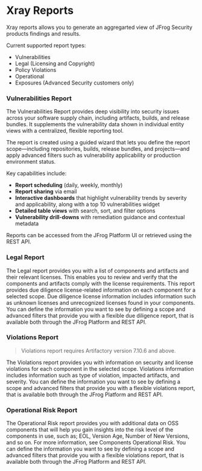 # Xray Reports

Xray reports allows you to generate an aggregarted view of JFrog Security products findings and results.

Current supported report types:

* Vulnerabilities
* Legal (Licensing and Copyright)
* Policy Violations
* Operational
* Exposures (Advanced Security customers only)&#x20;

### Vulnerabilities Report

The Vulnerabilities Report provides deep visibility into security issues across your software supply chain, including artifacts, builds, and release bundles. It supplements the vulnerability data shown in individual entity views with a centralized, flexible reporting tool.

The report is created using a guided wizard that lets you define the report scope—including repositories, builds, release bundles, and projects—and apply advanced filters such as vulnerability applicability or production environment status.

Key capabilities include:

* **Report scheduling** (daily, weekly, monthly)
* **Report sharing** via email
* **Interactive dashboards** that highlight vulnerability trends by severity and applicability, along with a top 10 vulnerabilities widget
* **Detailed table views** with search, sort, and filter options
* **Vulnerability drill-downs** with remediation guidance and contextual metadata

Reports can be accessed from the JFrog Platform UI or retrieved using the REST API.

### Legal Report

The Legal report provides you with a list of components and artifacts and their relevant licenses. This enables you to review and verify that the components and artifacts comply with the license requirements. This report provides due diligence license-related information on each component for a selected scope. Due diligence license information includes information such as unknown licenses and unrecognized licenses found in your components. You can define the information you want to see by defining a scope and advanced filters that provide you with a flexible due diligence report, that is available both through the JFrog Platform and REST API.

### Violations Report

> Violations report requires Artifactory version 7.10.6 and above.

The Violations report provides you with information on security and license violations for each component in the selected scope. Violations information includes information such as type of violation, impacted artifacts, and severity. You can define the information you want to see by defining a scope and advanced filters that provide you with a flexible violations report, that is available both through the JFrog Platform and REST API.

### Operational Risk Report

The Operational Risk report provides you with additional data on OSS components that will help you gain insights into the risk level of the components in use, such as; EOL, Version Age, Number of New Versions, and so on. For more information, see Components Operational Risk. You can define the information you want to see by defining a scope and advanced filters that provide you with a flexible violations report, that is available both through the JFrog Platform and REST API.
